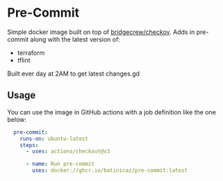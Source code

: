# Pre-Commit

Simple docker image built on top of [bridgecrew/checkov](https://hub.docker.com/r/bridgecrew/checkov/). Adds in pre-commit along with the latest version of:

* terraform
* tflint

Built ever day at 2AM to get latest changes.gd

## Usage

You can use the image in GitHub actions with a job definition like the one below:

```yaml
  pre-commit:
    runs-on: ubuntu-latest
    steps:
      - uses: actions/checkout@v3

      - name: Run pre-commit
        uses: docker://ghcr.io/batinicaz/pre-commit:latest
```
